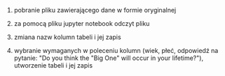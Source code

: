 1. pobranie pliku zawierającego dane w formie oryginalnej

2. za pomocą pliku jupyter notebook odczyt pliku

3. zmiana nazw kolumn tabeli i jej zapis

4. wybranie wymaganych w poleceniu kolumn (wiek, płeć, odpowiedź na pytanie: "Do you think the "Big One" will occur in your lifetime?"), utworzenie tabeli i jej zapis